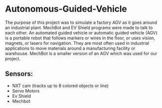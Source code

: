 # Autonomous-Guided-Vehicle
The purpose of this project was to simulate a factory AGV as it goes around an industrial plant. MechBot and EV Shield programs were made to talk to each other. An automated guided vehicle or automatic guided vehicle (AGV) is a portable robot that follows markers or wires in the floor, or uses vision, magnets, or lasers for navigation. They are most often used in industrial applications to move materials around a manufacturing facility or warehouse. MechBot is a smaller version of an AGV which was used for our project.

## Sensors:
* NXT cam (tracks up to 8 colored objects or line)
* Servo Motors
* Ev Shield
* Mechbot
